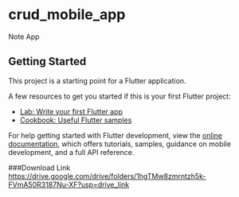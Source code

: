 # crud_mobile_app

 Note App

## Getting Started

This project is a starting point for a Flutter application.

A few resources to get you started if this is your first Flutter project:

- [Lab: Write your first Flutter app](https://docs.flutter.dev/get-started/codelab)
- [Cookbook: Useful Flutter samples](https://docs.flutter.dev/cookbook)

For help getting started with Flutter development, view the
[online documentation](https://docs.flutter.dev/), which offers tutorials,
samples, guidance on mobile development, and a full API reference.

###Download Link
 https://drive.google.com/drive/folders/1hgTMw8zmrntzh5k-FVmA50R3187Nu-XF?usp=drive_link

